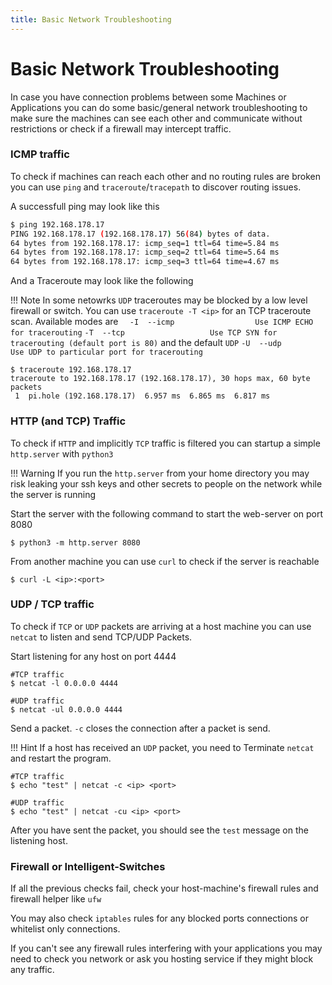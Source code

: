```yaml
---
title: Basic Network Troubleshooting
---
```

# Basic Network Troubleshooting
In case you have connection problems between some Machines or Applications you can do some basic/general network troubleshooting to make sure the machines can see each other and communicate without restrictions or check if a firewall may intercept traffic.

### ICMP traffic

To check if machines can reach each other and no routing rules are broken you can use `ping` and `traceroute`/`tracepath` to discover routing issues.

A successfull ping may look like this

```bash
$ ping 192.168.178.17
PING 192.168.178.17 (192.168.178.17) 56(84) bytes of data.
64 bytes from 192.168.178.17: icmp_seq=1 ttl=64 time=5.84 ms
64 bytes from 192.168.178.17: icmp_seq=2 ttl=64 time=5.64 ms
64 bytes from 192.168.178.17: icmp_seq=3 ttl=64 time=4.67 ms
```

And a Traceroute may look like the following

!!! Note
    In some netowrks `UDP` traceroutes may be blocked by a low level firewall or switch.
    You can use `traceroute -T <ip>` for an TCP traceroute scan.
    Available modes are
    `  -I  --icmp                  Use ICMP ECHO for tracerouting`
    `-T  --tcp                   Use TCP SYN for tracerouting (default port is 80)`
    and the default `UDP`
    `-U  --udp                   Use UDP to particular port for tracerouting`

```shell
$ traceroute 192.168.178.17
traceroute to 192.168.178.17 (192.168.178.17), 30 hops max, 60 byte packets
 1  pi.hole (192.168.178.17)  6.957 ms  6.865 ms  6.817 ms
```

### HTTP (and TCP) Traffic

To check if `HTTP` and implicitly `TCP` traffic is filtered you can startup a simple `http.server` with `python3`

!!! Warning
    If you run the `http.server` from your home directory you may risk leaking your ssh keys and other secrets to people on the network while the server is running

Start the server with the following command to start the web-server on port 8080

```shell
$ python3 -m http.server 8080
```

From another machine you can use `curl` to check if the server is reachable

```shell
$ curl -L <ip>:<port>
```

### UDP / TCP traffic

To check if `TCP` or `UDP` packets are arriving at a host machine you can use `netcat` to listen and send TCP/UDP Packets.

Start listening for any host on port 4444

```shell
#TCP traffic
$ netcat -l 0.0.0.0 4444

#UDP traffic
$ netcat -ul 0.0.0.0 4444
```

Send a packet. `-c` closes the connection after a packet is send.

!!! Hint
    If a host has received an `UDP` packet, you need to Terminate `netcat` and restart the program.

```shell
#TCP traffic
$ echo "test" | netcat -c <ip> <port>

#UDP traffic
$ echo "test" | netcat -cu <ip> <port>
```

After you have sent the packet, you should see the `test` message on the listening host.

### Firewall or Intelligent-Switches

If all the previous checks fail, check your host-machine's firewall rules and firewall helper like `ufw`

You may also check `iptables` rules for any blocked ports connections or whitelist only connections.

If you can't see any firewall rules interfering with your applications you may need to check you network or ask you hosting service if they might block any traffic.
